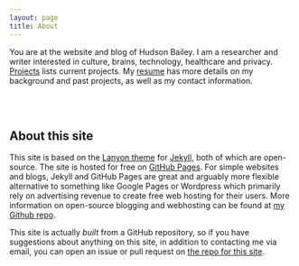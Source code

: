 ```yaml
---
layout: page
title: About
---
```


You are at the website and blog of Hudson Bailey. I am a researcher and writer interested in culture, brains, technology, healthcare and privacy. [Projects](/projects) lists current projects. My [resume](/assets/bailey_resume.pdf) has more details on my background and past projects, as well as my contact information.

<br><br>

## About this site

This site is based on the [Lanyon theme](http://lanyon.getpoole.com) for [Jekyll](http://jekyllrb.com), both of which are open-source. The site is hosted for free on [GitHub Pages](https://pages.github.com). For simple websites and blogs, Jekyll and GitHub Pages are great and arguably more flexible alternative to something like Google Pages or Wordpress which primarily rely on advertising revenue to create free web hosting for their users. More information on open-source blogging and webhosting can be found at [my Github repo](https://github.com/hdbhdb/hdbhdb.github.io).

This site is actually _built_ from a GitHub repository, so if you have suggestions about anything on this site, in addition to contacting me via email, you can open an issue or pull request on [the repo for this site](https://github.com/hdbhdb/hdbhdb.github.io).

